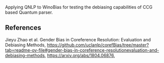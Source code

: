 Applying QNLP to WinoBias for testing the debiasing capabilities of CCG based Quantum parser.


## References
Jieyu Zhao et al. Gender Bias in Coreference Resolution: Evaluation and Debiasing Methods, 
https://github.com/uclanlp/corefBias/tree/master?tab=readme-ov-file#gender-bias-in-coreference-resolutionevaluation-and-debiasing-methods,
https://arxiv.org/abs/1804.06876,

